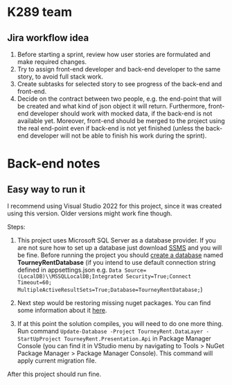 # K289 team
## Jira workflow idea
1. Before starting a sprint, review how user stories are formulated and make required changes.
2. Try to assign front-end developer and back-end developer to the same story, to avoid full stack work.
3. Create subtasks for selected story to see progress of the back-end and front-end.
4. Decide on the contract between two people, e.g. the end-point that will be created and what kind of json object it will return. Furthermore, front-end developer should work with mocked data, if the back-end is not available yet. Moreover, front-end should be merged to the project using the real end-point even if back-end is not yet finished (unless the back-end developer will not be able to finish his work during the sprint).

# Back-end notes
## Easy way to run it

I recommend using Visual Studio 2022 for this project, since it was created using this version.
Older versions might work fine though.

Steps:
1. This project uses Microsoft SQL Server as a database provider. 
If you are not sure how to set up a database just download 
[SSMS](https://docs.microsoft.com/en-us/sql/ssms/download-sql-server-management-studio-ssms?view=sql-server-ver16) and you will be fine.
Before running the project you should [create a database](https://support.mailessentials.gfi.com/hc/en-us/articles/360015116400-How-to-create-a-new-database-in-Microsoft-SQL-Server) named **TourneyRentDatabase**
(if you intend to use default connection string defined in appsettings.json e.g.
```Data Source=(LocalDB)\\MSSQLLocalDB;Integrated Security=True;Connect Timeout=60; MultipleActiveResultSets=True;Database=TourneyRentDatabase;```)

2. Next step would be restoring missing nuget packages. You can find some information about it [here](https://docs.microsoft.com/en-us/nuget/consume-packages/package-restore).
3. If at this point the solution compiles, you will need to do one more thing. Run command ```Update-Database -Project TourneyRent.DataLayer -StartUpProject TourneyRent.Presentation.Api```
in Package Manager Console (you can find it in VStudio menu by navigating to Tools > NuGet Package Manager > Package Manager Console).
This command will apply current migration file.

After this project should run fine.
